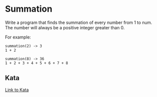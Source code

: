 # **Summation**

Write a program that finds the summation of every number from 1 to num. The number will always be a positive integer greater than 0.

For example:

```
summation(2) -> 3
1 + 2

summation(8) -> 36
1 + 2 + 3 + 4 + 5 + 6 + 7 + 8
```

## Kata

[Link to Kata](https://www.codewars.com/kata/55d24f55d7dd296eb9000030)